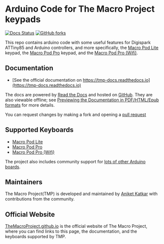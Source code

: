 # Arduino Code for The Macro Project keypads

[![Docs Status](https://img.shields.io/badge/docs-ready-orange.svg)](https://tmp-docs.readthedocs.io)
[![GitHub forks](https://img.shields.io/github/forks/themacroproject/arduino_code.svg?style=social&label=Fork)](https://github.com/themacroproject/arduino_code/)

This repo contains arduino code with some useful features for Digispark ATTiny85 and Arduino controllers, and more specifically, the [Macro Pod Lite](https://tmp-docs.readthedocs.io/en/latest/module/macro_pod_lite.html) keypad, the [Macro Pod Pro](https://tmp-docs.readthedocs.io/en/latest/module/macro_pod_pro.html) keypad, and the [Macro Pod Pro (Wifi)](https://tmp-docs.readthedocs.io/en/latest/module/macro_pod_pro_wifi.html).

## Documentation

* [See the official documentation on https://tmp-docs.readthedocs.io](https://tmp-docs.readthedocs.io)

The docs are powered by [Read the Docs](https://readthedocs.org/) and hosted on [GitHub](https://github.com/themacroproject/tmp-docs). They are also viewable offline; see [Previewing the Documentation in PDF/HTML/Epub formats](https://tmp-docs.readthedocs.io/_/downloads/en/latest/pdf/) for more details.

You can request changes by making a fork and opening a [pull request](https://github.com/themacroproject/arduino_code/pulls)

## Supported Keyboards

* [Macro Pod Lite](https://tmp-docs.readthedocs.io/en/latest/module/macro_pod_lite.html)
* [Macro Pod Pro](https://tmp-docs.readthedocs.io/en/latest/module/macro_pod_pro.html)
* [Macro Pod Pro (Wifi)](https://tmp-docs.readthedocs.io/en/latest/module/macro_pod_pro_wifi.html)

The project also includes community support for [lots of other Arduino boards](https://wiki-content.arduino.cc/en/hardware#boards-1).

## Maintainers

The Macro Project(TMP) is developed and maintained by [Aniket Katkar](https://github.com/aniketkatkar) with contributions from the community. 

## Official Website

[TheMacroProject.github.io](https://themacroproject.github.io) is the official website of The Macro Project, where you can find links to this page, the documentation, and the keyboards supported by TMP.